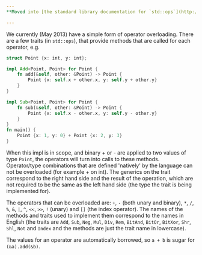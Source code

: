 ```yaml
---
**Moved into [the standard library documentation for `std::ops`](http://static.rust-lang.org/doc/master/std/ops/index.html).**

---
```


We currently (May 2013) have a simple form of operator overloading. There are a few traits (in `std::ops`), that provide methods that are called for each operator, e.g.

```rust
struct Point {x: int, y: int};

impl Add<Point, Point> for Point {
    fn add(&self, other: &Point) -> Point {
        Point {x: self.x + other.x, y: self.y + other.y}
    }
}

impl Sub<Point, Point> for Point {
    fn sub(&self, other: &Point) -> Point {
        Point {x: self.x - other.x, y: self.y - other.y}
    }
}
fn main() {
    Point {x: 1, y: 0} + Point {x: 2, y: 3}
}
```

When this impl is in scope, and binary + or - are applied to two values of type `Point`, the operators will turn into calls to these methods. Operator/type combinations that are defined 'natively' by the language can not be overloaded (for example + on int). The generics on the trait correspond to the right hand side and the result of the operation, which are not required to be the same as the left hand side (the type the trait is being implemented for).

The operators that can be overloaded are: `+`, `-` (both unary and binary), `*`, `/`, `%`, `&`, `|`, `^`, `<<`, `>>`, `!` (unary) and `[]` (the index operator). The names of the methods and traits used to implement them correspond to the names in English (the traits are `Add`, `Sub`, `Neg`, `Mul`, `Div`, `Rem`, `BitAnd`, `BitOr`, `BitXor`, `Shr`, `Shl`, `Not` and `Index` and the methods are just the trait name in lowercase).

The values for an operator are automatically borrowed, so `a + b` is sugar for `(&a).add(&b)`.